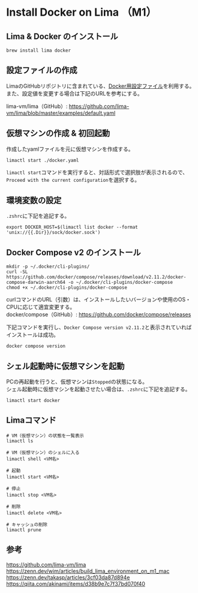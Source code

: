# Install Docker on Lima （M1）

## Lima & Docker のインストール

```
brew install lima docker
```

## 設定ファイルの作成

LimaのGitHubリポジトリに含まれている、[Docker用設定ファイル](https://github.com/lima-vm/lima/blob/master/examples/docker.yaml)を利用する。<br>
また、設定値を変更する場合は下記のURLを参考にする。<br>

lima-vm/lima（GitHub）: https://github.com/lima-vm/lima/blob/master/examples/default.yaml

## 仮想マシンの作成 & 初回起動

作成したyamlファイルを元に仮想マシンを作成する。
```
limactl start ./docker.yaml
```

`limactl start`コマンドを実行すると、対話形式で選択肢が表示されるので、`Proceed with the current configuration`を選択する。<br>

## 環境変数の設定

`.zshrc`に下記を追記する。
```
export DOCKER_HOST=$(limactl list docker --format 'unix://{{.Dir}}/sock/docker.sock')
```

## Docker Compose v2 のインストール

```
mkdir -p ~/.docker/cli-plugins/
curl -SL https://github.com/docker/compose/releases/download/v2.11.2/docker-compose-darwin-aarch64 -o ~/.docker/cli-plugins/docker-compose
chmod +x ~/.docker/cli-plugins/docker-compose
```
curlコマンドのURL（引数）は、インストールしたいバージョンや使用のOS・CPUに応じて適宜変更する。<br>
docker/compose（GitHub）: https://github.com/docker/compose/releases<br>

下記コマンドを実行し、`Docker Compose version v2.11.2`と表示されていればインストールは成功。
```
docker compose version
```

## シェル起動時に仮想マシンを起動

PCの再起動を行うと、仮想マシンは`Stopped`の状態になる。<br>
シェル起動時に仮想マシンを起動させたい場合は、`.zshrc`に下記を追記する。
```
limactl start docker
```

## Limaコマンド

```
# VM（仮想マシン）の状態を一覧表示
limactl ls

# VM（仮想マシン）のシェルに入る
limactl shell <VM名>

# 起動
limactl start <VM名>

# 停止
limactl stop <VM名>

# 削除
limactl delete <VM名>

# キャッシュの削除
limactl prune
```

## 参考

https://github.com/lima-vm/lima<br>
https://zenn.dev/wim/articles/build_lima_environment_on_m1_mac<br>
https://zenn.dev/takasp/articles/3cf03da87d894e<br>
https://qiita.com/akinami/items/d38b9e7c7f37bd070f40<br>
